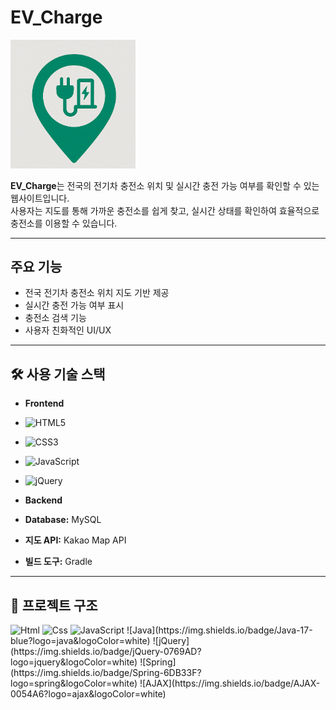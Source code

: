 # EV_Charge 
<img src="EV_Charge/src/main/resources/static/image/EV_Charge.png" alt="EV Charge 로고" width="200"/>

**EV_Charge**는 전국의 전기차 충전소 위치 및 실시간 충전 가능 여부를 확인할 수 있는 웹사이트입니다.  
사용자는 지도를 통해 가까운 충전소를 쉽게 찾고, 실시간 상태를 확인하여 효율적으로 충전소를 이용할 수 있습니다.

---

##  주요 기능

- 전국 전기차 충전소 위치 지도 기반 제공
- 실시간 충전 가능 여부 표시
- 충전소 검색 기능
- 사용자 친화적인 UI/UX

---

## 🛠 사용 기술 스택

- **Frontend** <br>
- ![HTML5](https://img.shields.io/badge/HTML5-E34F26?style=flat&logo=html5&logoColor=white)
- ![CSS3](https://img.shields.io/badge/CSS3-1572B6?style=flat&logo=css3&logoColor=white)
- ![JavaScript](https://img.shields.io/badge/JavaScript-F7DF1E?style=flat&logo=javascript&logoColor=black)
- ![jQuery](https://img.shields.io/badge/jQuery-0769AD?style=flat&logo=jquery&logoColor=white)

- **Backend**<br>
- **Database:** MySQL
- **지도 API:** Kakao Map API
- **빌드 도구:** Gradle

---

## 📁 프로젝트 구조
 <img alt="Html" src ="https://img.shields.io/badge/HTML5-E34F26.svg?&style=for-the-badge&logo=HTML5&logoColor=white"/> 
 <img alt="Css" src ="https://img.shields.io/badge/CSS3-1572B6.svg?&style=for-the-badge&logo=CSS3&logoColor=white"/> 
 <img alt="JavaScript" src ="https://img.shields.io/badge/JavaScriipt-F7DF1E.svg?&style=for-the-badge&logo=JavaScript&logoColor=black"/>
![Java](https://img.shields.io/badge/Java-17-blue?logo=java&logoColor=white)
![jQuery](https://img.shields.io/badge/jQuery-0769AD?logo=jquery&logoColor=white)
![Spring](https://img.shields.io/badge/Spring-6DB33F?logo=spring&logoColor=white)
![AJAX](https://img.shields.io/badge/AJAX-0054A6?logo=ajax&logoColor=white)
